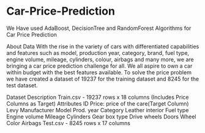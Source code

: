 # Car-Price-Prediction

We Have used AdaBoost, DecisionTree and RandomForest Algorithms for Car Price Prediction

About Data
With the rise in the variety of cars with differentiated capabilities and features such as model, production year, category, brand, fuel type, engine volume, mileage, cylinders, colour, airbags and many more, we are bringing a car price prediction challenge for all. We all aspire to own a car within budget with the best features available. To solve the price problem we have created a dataset of 19237 for the training dataset and 8245 for the test dataset.

Dataset Description
Train.csv - 19237 rows x 18 columns (Includes Price Columns as Target)
Attributes
ID
Price: price of the care(Target Column)
Levy
Manufacturer
Model
Prod. year
Category
Leather interior
Fuel type
Engine volume
Mileage
Cylinders
Gear box type
Drive wheels
Doors
Wheel
Color
Airbags
Test.csv - 8245 rows x 17 columns
